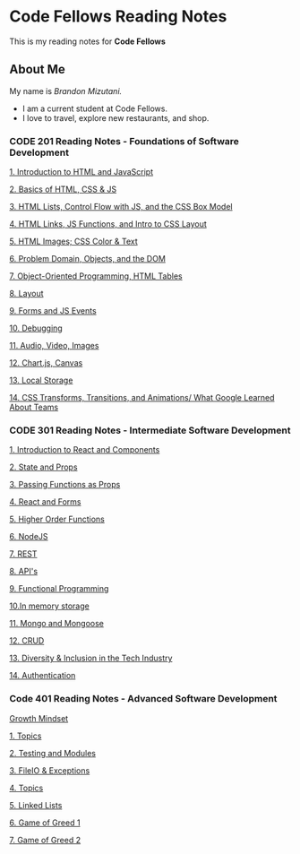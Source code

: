 # Code Fellows Reading Notes

This is my reading notes for **Code Fellows**

## About Me

My name is *Brandon Mizutani.*
- I am a current student at Code Fellows.
- I love to travel, explore new restaurants, and shop.

### CODE 201 Reading Notes - Foundations of Software Development

[1. Introduction to HTML and JavaScript](reading01.md)

[2. Basics of HTML, CSS & JS](readingnote-02.md)

[3. HTML Lists, Control Flow with JS, and the CSS Box Model](readingnote-03.md)

[4. HTML Links, JS Functions, and Intro to CSS Layout](readingnote-04.md)

[5. HTML Images; CSS Color & Text](readingnote-05.md)

[6. Problem Domain, Objects, and the DOM](readingnote-06.md)

[7. Object-Oriented Programming, HTML Tables](readingnote-07.md)

[8. Layout](readingnote-08.md)

[9. Forms and JS Events](readingnote-09.md)

[10. Debugging](readingnote-10.md)

[11. Audio, Video, Images](readingnote-11.md)

[12. Chart.js, Canvas](readingnote-12.md)

[13. Local Storage](readingnote-13.md)

[14. CSS Transforms, Transitions, and Animations/ What Google Learned About Teams](readingnote-14.md)

### CODE 301 Reading Notes - Intermediate Software Development

[1. Introduction to React and Components](readingnote-15.md)

[2. State and Props](readingnote-16.md)

[3. Passing Functions as Props](readingnote-17.md)

[4. React and Forms](readingnote-18.md)

[5. Higher Order Functions](readingnote-19.md)

[6. NodeJS](readingnote-20.md)

[7. REST](readingnote-21.md)

[8. API's](readingnote-22.md)

[9. Functional Programming](readingnote-23.md)

[10.In memory storage](readingnote-24.md)

[11. Mongo and Mongoose](readingnote-25.md)

[12. CRUD](readingnote-26.md)

[13. Diversity & Inclusion in the Tech Industry](readingnote-27.md)

[14. Authentication](readingnote-28.md)

### Code 401 Reading Notes - Advanced Software Development

[Growth Mindset](growth-mindset.md)

[1. Topics](readingnote-29.md)

[2. Testing and Modules](readingnote-30.md)

[3. FileIO & Exceptions](readingnote-31.md)

[4. Topics](readingnote-32.md)

[5. Linked Lists](readingnote-33.md)

[6. Game of Greed 1](readingnote-34.md)

[7. Game of Greed 2](readingnote-35.md)
